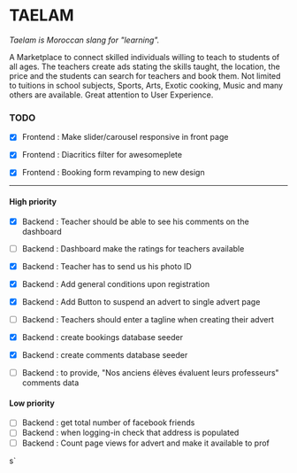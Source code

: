 # TAELAM

_Taelam is Moroccan slang for "learning"._ 

A Marketplace to connect skilled individuals willing to teach to students of all ages. The teachers create ads stating the skills taught, the location, the price and the students can search for teachers and book them. Not limited to tuitions in school subjects, Sports, Arts, Exotic cooking, Music and many others are available. Great attention to User Experience.

### TODO

- [x] Frontend : Make slider/carousel responsive in front page

- [x] Frontend : Diacritics filter for awesomeplete

- [x] Frontend : Booking form revamping to new design

--------------------------------------------------------------------------------

#### High priority    

- [x] Backend : Teacher should be able to see his comments on the dashboard
- [ ] Backend : Dashboard make the ratings for teachers available
- [x] Backend : Teacher has to send us his photo ID
- [x] Backend : Add general conditions upon registration
- [x] Backend : Add Button to suspend an advert to single advert page


- [ ] Backend : Teachers should enter a tagline when creating their advert
- [x] Backend : create bookings database seeder 
- [x] Backend : create comments database seeder
- [ ] Backend : to provide, "Nos anciens élèves évaluent leurs professeurs" comments data

#### Low priority
- [ ] Backend : get total number of facebook friends
- [ ] Backend : when logging-in check that address is populated
- [ ] Backend : Count page views for advert and make it available to prof

s`
